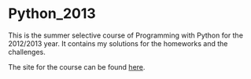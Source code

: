 Python_2013
===========

This is the summer selective course of Programming with Python for the 2012/2013 year. It contains my solutions for the homeworks and the challenges.

The site for the course can be found [here](http://fmi.py-bg.net).
